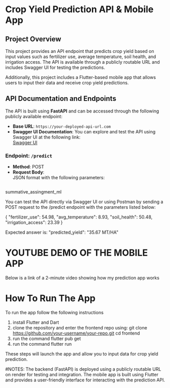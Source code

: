 # Crop Yield Prediction API & Mobile App

## Project Overview
This project provides an API endpoint that predicts crop yield based on input values such as fertilizer use, average temperature, soil health, and irrigation access. The API is available through a publicly routable URL and includes Swagger UI for testing the predictions.

Additionally, this project includes a Flutter-based mobile app that allows users to input their data and receive crop yield predictions.

## API Documentation and Endpoints

The API is built using **FastAPI** and can be accessed through the following publicly available endpoint:

- **Base URL**: `https://your-deployed-api-url.com`
- **Swagger UI Documentation**: You can explore and test the API using Swagger UI at the following link:  
  [Swagger UI](https://your-deployed-api-url.com/docs)

### Endpoint: `/predict`
- **Method**: POST
- **Request Body**:  
  JSON format with the following parameters:
  ```json
 summative_assingment_ml

 You can test the API directly via Swagger UI or using Postman by sending a POST request to the /predict endpoint with the parameters listed below:

{
    "fertilizer_use": 54.98,
    "avg_temperature": 8.93,
    "soil_health": 50.48,
    "irrigation_access": 23.39
  }

Expected answer is: "predicted_yield": "35.67 MT/HA"

# YOUTUBE DEMO OF THE MOBILE APP
Below is a link of a 2-minute video showing how my prediction app works


# How To Run The App
To run the app follow the following instructions
1. install Flutter and Dart
2. clone the repository and enter the frontend repo using:
   git clone https://github.com/your-username/your-repo.git
   cd frontend
3. run the command
   flutter pub get
4. run the command
   flutter run

These steps will launch the app and allow you to input data for crop yield prediction.

#NOTES:
The backend (FastAPI) is deployed using a publicly routable URL on render for testing and integration.
The mobile app is built using Flutter and provides a user-friendly interface for interacting with the prediction API.
